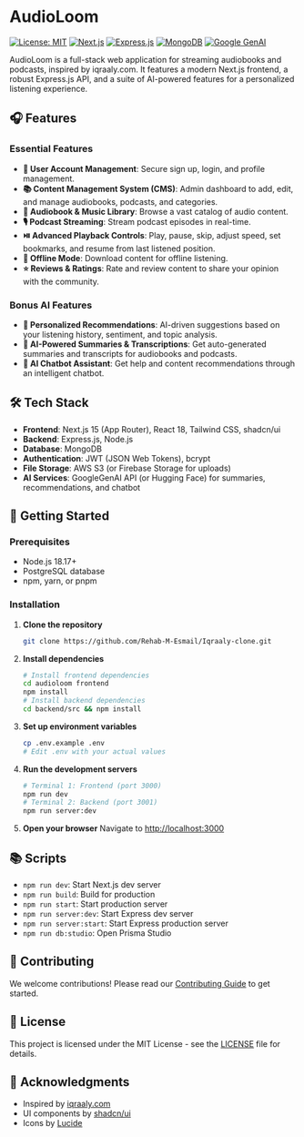 # AudioLoom

[![License: MIT](https://img.shields.io/badge/License-MIT-yellow.svg)](https://opensource.org/licenses/MIT)
[![Next.js](https://img.shields.io/badge/Next.js-15.0-black)](https://nextjs.org/)
[![Express.js](https://img.shields.io/badge/Express.js-4.18-green)](https://expressjs.com/)
[![MongoDB](https://img.shields.io/badge/MongoDB-7.0-green)](https://www.mongodb.com/)
[![Google GenAI](https://img.shields.io/badge/Google-GenAI-blue)](https://ai.google.dev/)

AudioLoom is a full-stack web application for streaming audiobooks and podcasts, inspired by iqraaly.com. It features a modern Next.js frontend, a robust Express.js API, and a suite of AI-powered features for a personalized listening experience.

## 🎧 Features

### Essential Features
- **👤 User Account Management**: Secure sign up, login, and profile management.
- **📚 Content Management System (CMS)**: Admin dashboard to add, edit, and manage audiobooks, podcasts, and categories.
- **🎵 Audiobook & Music Library**: Browse a vast catalog of audio content.
- **🎙️ Podcast Streaming**: Stream podcast episodes in real-time.
- **⏯️ Advanced Playback Controls**: Play, pause, skip, adjust speed, set bookmarks, and resume from last listened position.
- **📱 Offline Mode**: Download content for offline listening.
- **⭐ Reviews & Ratings**: Rate and review content to share your opinion with the community.

### Bonus AI Features
- **🤖 Personalized Recommendations**: AI-driven suggestions based on your listening history, sentiment, and topic analysis.
- **🧠 AI-Powered Summaries & Transcriptions**: Get auto-generated summaries and transcripts for audiobooks and podcasts.
- **💬 AI Chatbot Assistant**: Get help and content recommendations through an intelligent chatbot.

## 🛠️ Tech Stack

- **Frontend**: Next.js 15 (App Router), React 18, Tailwind CSS, shadcn/ui
- **Backend**: Express.js, Node.js
- **Database**: MongoDB
- **Authentication**: JWT (JSON Web Tokens), bcrypt
- **File Storage**: AWS S3 (or Firebase Storage for uploads)
- **AI Services**: GoogleGenAI API (or Hugging Face) for summaries, recommendations, and chatbot


## 🚀 Getting Started

### Prerequisites

- Node.js 18.17+
- PostgreSQL database
- npm, yarn, or pnpm

### Installation

1.  **Clone the repository**
    ```bash
    git clone https://github.com/Rehab-M-Esmail/Iqraaly-clone.git
    ```

2.  **Install dependencies**
    ```bash
    # Install frontend dependencies
    cd audioloom frontend
    npm install
    # Install backend dependencies
    cd backend/src && npm install
    ```

3.  **Set up environment variables**
    ```bash
    cp .env.example .env
    # Edit .env with your actual values
    ```


4.  **Run the development servers**
    ```bash
    # Terminal 1: Frontend (port 3000)
    npm run dev
    # Terminal 2: Backend (port 3001)
    npm run server:dev
    ```

5.  **Open your browser**
    Navigate to [http://localhost:3000](http://localhost:3000)

## 📚 Scripts

- `npm run dev`: Start Next.js dev server
- `npm run build`: Build for production
- `npm run start`: Start production server
- `npm run server:dev`: Start Express dev server
- `npm run server:start`: Start Express production server
- `npm run db:studio`: Open Prisma Studio

## 🤝 Contributing

We welcome contributions! Please read our [Contributing Guide](CONTRIBUTING.md) to get started.

## 📜 License

This project is licensed under the MIT License - see the [LICENSE](LICENSE) file for details.

## 🙏 Acknowledgments

- Inspired by [iqraaly.com](https://www.iqraaly.com/)
- UI components by [shadcn/ui](https://ui.shadcn.com/)
- Icons by [Lucide](https://lucide.dev/)

